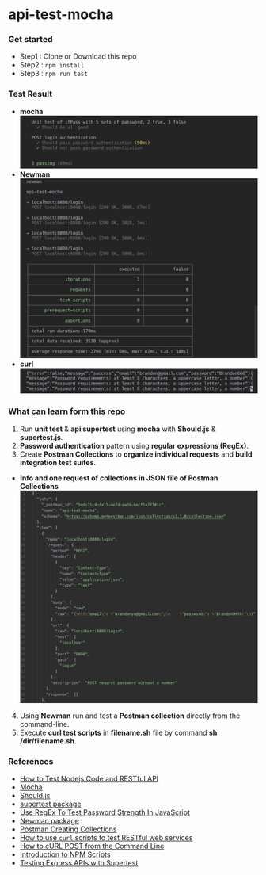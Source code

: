 # api-test-mocha

### Get started
- Step1 : Clone or Download this repo
- Step2 : ```npm install```
- Step3 : ```npm run test```

### Test Result
- **mocha**
![Image of mocha](https://github.com/ioulungTsai/api-test-mocha/blob/master/images/mocha.png)
- **Newman**
![Image of newman](https://github.com/ioulungTsai/api-test-mocha/blob/master/images/newman.png)
- **curl**
![Image of curl](https://github.com/ioulungTsai/api-test-mocha/blob/master/images/curl.png)

### What can learn form this repo
1. Run **unit test** & **api supertest** using **mocha** with **Should.js** & **supertest.js**.
2. **Password authentication** pattern using **regular expressions (RegEx)**.
3. Create **Postman Collections** to **organize individual requests** and **build integration test suites**.
- **Info and one request of collections in JSON file of Postman Collections**
![Image of collections](https://github.com/ioulungTsai/api-test-mocha/blob/master/images/collections.png)
4. Using **Newman** run and test a **Postman collection** directly from the command-line.
5. Execute **curl test scripts** in **filename.sh** file by command **sh /dir/filename.sh**.

### References
- [How to Test Nodejs Code and RESTful API](https://codeforgeek.com/unit-testing-nodejs-application-using-mocha/?fbclid=IwAR2cgqTrEp-gzkq58RNZgHU49eQJbP3alG79e5U-J8iPV_bQWbkE4BCVm6c)
- [Mocha](https://mochajs.org/)
- [Should.js](https://shouldjs.github.io/)
- [supertest package](https://www.npmjs.com/package/supertest)
- [Use RegEx To Test Password Strength In JavaScript](https://www.thepolyglotdeveloper.com/2015/05/use-regex-to-test-password-strength-in-javascript/)
- [Newman package](https://www.npmjs.com/package/newman#command-line-options)
- [Postman Creating Collections](https://learning.getpostman.com/docs/postman/collections/creating_collections/)
- [How to use `curl` scripts to test RESTful web services](https://alvinalexander.com/web/using-curl-scripts-to-test-restful-web-services)
- [How to cURL POST from the Command Line](http://osxdaily.com/2017/01/30/curl-post-request-command-line-syntax/)
- [Introduction to NPM Scripts](https://www.freecodecamp.org/news/introduction-to-npm-scripts-1dbb2ae01633/)
- [Testing Express APIs with Supertest](https://www.codementor.io/knownasilya/testing-express-apis-with-supertest-du107mcv2)
